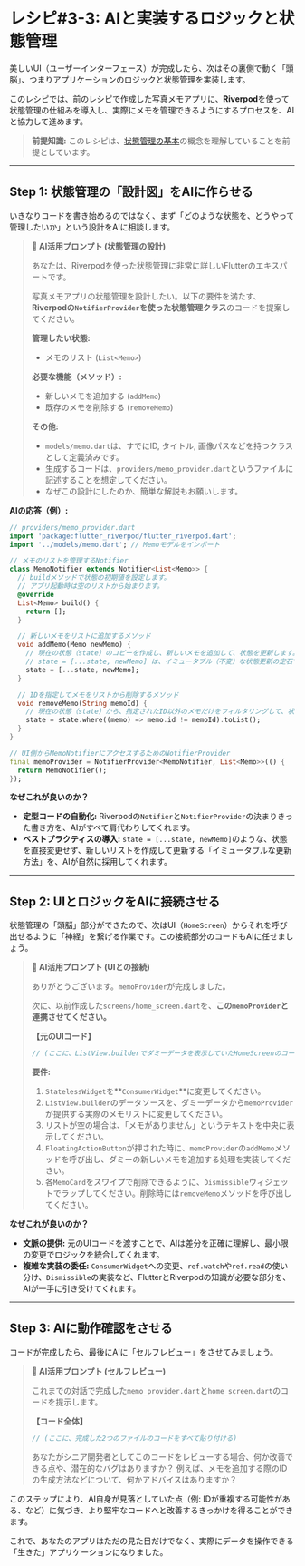 # レシピ#3-3: AIと実装するロジックと状態管理

美しいUI（ユーザーインターフェース）が完成したら、次はその裏側で動く「頭脳」、つまりアプリケーションのロジックと状態管理を実装します。

このレシピでは、前のレシピで作成した写真メモアプリに、**Riverpod**を使って状態管理の仕組みを導入し、実際にメモを管理できるようにするプロセスを、AIと協力して進めます。

> **前提知識:**
> このレシピは、[状態管理の基本](../02_core_concepts/02_state_management_basics.md)の概念を理解していることを前提としています。

---

## Step 1: 状態管理の「設計図」をAIに作らせる

いきなりコードを書き始めるのではなく、まず「どのような状態を、どうやって管理したいか」という設計をAIに相談します。

> **🤖 AI活用プロンプト (状態管理の設計)**
>
> あなたは、Riverpodを使った状態管理に非常に詳しいFlutterのエキスパートです。
>
> 写真メモアプリの状態管理を設計したい。以下の要件を満たす、**Riverpodの`NotifierProvider`を使った状態管理クラス**のコードを提案してください。
>
> **管理したい状態:**
> - メモのリスト (`List<Memo>`)
>
> **必要な機能（メソッド）:**
> - 新しいメモを追加する (`addMemo`)
> - 既存のメモを削除する (`removeMemo`)
>
> **その他:**
> - `models/memo.dart`は、すでにID, タイトル, 画像パスなどを持つクラスとして定義済みです。
> - 生成するコードは、`providers/memo_provider.dart`というファイルに記述することを想定してください。
> - なぜこの設計にしたのか、簡単な解説もお願いします。

**AIの応答（例）:**
```dart
// providers/memo_provider.dart
import 'package:flutter_riverpod/flutter_riverpod.dart';
import '../models/memo.dart'; // Memoモデルをインポート

// メモのリストを管理するNotifier
class MemoNotifier extends Notifier<List<Memo>> {
  // buildメソッドで状態の初期値を設定します。
  // アプリ起動時は空のリストから始まります。
  @override
  List<Memo> build() {
    return [];
  }

  // 新しいメモをリストに追加するメソッド
  void addMemo(Memo newMemo) {
    // 現在の状態（state）のコピーを作成し、新しいメモを追加して、状態を更新します。
    // state = [...state, newMemo] は、イミュータブル（不変）な状態更新の定石です。
    state = [...state, newMemo];
  }

  // IDを指定してメモをリストから削除するメソッド
  void removeMemo(String memoId) {
    // 現在の状態（state）から、指定されたID以外のメモだけをフィルタリングして、状態を更新します。
    state = state.where((memo) => memo.id != memoId).toList();
  }
}

// UI側からMemoNotifierにアクセスするためのNotifierProvider
final memoProvider = NotifierProvider<MemoNotifier, List<Memo>>(() {
  return MemoNotifier();
});
```

**なぜこれが良いのか？**
*   **定型コードの自動化:** Riverpodの`Notifier`と`NotifierProvider`の決まりきった書き方を、AIがすべて肩代わりしてくれます。
*   **ベストプラクティスの導入:** `state = [...state, newMemo]`のような、状態を直接変更せず、新しいリストを作成して更新する「イミュータブルな更新方法」を、AIが自然に採用してくれます。

---

## Step 2: UIとロジックをAIに接続させる

状態管理の「頭脳」部分ができたので、次はUI（`HomeScreen`）からそれを呼び出せるように「神経」を繋げる作業です。この接続部分のコードもAIに任せましょう。

> **🤖 AI活用プロンプト (UIとの接続)**
>
> ありがとうございます。`memoProvider`が完成しました。
>
> 次に、以前作成した`screens/home_screen.dart`を、**この`memoProvider`と連携させてください。**
>
> **【元のUIコード】**
> ```dart
> // (ここに、ListView.builderでダミーデータを表示していたHomeScreenのコードを貼り付ける)
> ```
>
> **要件:**
> 1.  `StatelessWidget`を**`ConsumerWidget`**に変更してください。
> 2.  `ListView.builder`のデータソースを、ダミーデータから`memoProvider`が提供する実際のメモリストに変更してください。
> 3.  リストが空の場合は、「メモがありません」というテキストを中央に表示してください。
> 4.  `FloatingActionButton`が押された時に、`memoProvider`の`addMemo`メソッドを呼び出し、ダミーの新しいメモを追加する処理を実装してください。
> 5.  各`MemoCard`をスワイプで削除できるように、`Dismissible`ウィジェットでラップしてください。削除時には`removeMemo`メソッドを呼び出してください。

**なぜこれが良いのか？**
*   **文脈の提供:** 元のUIコードを渡すことで、AIは差分を正確に理解し、最小限の変更でロジックを統合してくれます。
*   **複雑な実装の委任:** `ConsumerWidget`への変更、`ref.watch`や`ref.read`の使い分け、`Dismissible`の実装など、FlutterとRiverpodの知識が必要な部分を、AIが一手に引き受けてくれます。

---

## Step 3: AIに動作確認をさせる

コードが完成したら、最後にAIに「セルフレビュー」をさせてみましょう。

> **🤖 AI活用プロンプト (セルフレビュー)**
>
> これまでの対話で完成した`memo_provider.dart`と`home_screen.dart`のコードを提示します。
>
> **【コード全体】**
> ```dart
> // (ここに、完成した2つのファイルのコードをすべて貼り付ける)
> ```
>
> あなたがシニア開発者としてこのコードをレビューする場合、何か改善できる点や、潜在的なバグはありますか？
> 例えば、メモを追加する際のIDの生成方法などについて、何かアドバイスはありますか？

このステップにより、AI自身が見落としていた点（例: IDが重複する可能性がある、など）に気づき、より堅牢なコードへと改善するきっかけを得ることができます。

これで、あなたのアプリはただの見た目だけでなく、実際にデータを操作できる「生きた」アプリケーションになりました。